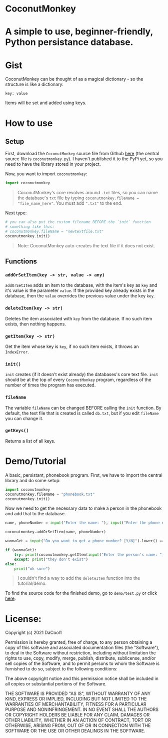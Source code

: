 # CoconutMonkey
# A simple to use, beginner-friendly, Python persistance database.

# Gist
CoconutMonkey can be thought of as a magical dictionary - so the structure is like a dictionary:
```
key: value
```
Items will be set and added using keys.

#  How to use
## Setup
First, download the `CoconutMonkey` source file from Github [here](https://github.com/kewlamogh/coconut-monkey-db) (the central source file is `coconutmonkey.py`). I haven't published it to the PyPi yet, so you need to have the library stored in your project.

Now, you want to import `coconutmonkey`:
```py
import coconutmonkey
```
> CoconutMonkey's core revolves around `.txt` files, so you can name the database's `txt` file by typing `coconutmonkey.fileName = "file_name_here"`. You must add `".txt"` to the end. 

Next type:
```py
# you can also put the custom filename BEFORE the `init` function
# something like this:
# coconutmonkey.fileName = "newtextfile.txt"
coconutmonkey.init()
```

> Note: CoconutMonkey auto-creates the text file if it does not exist.

## Functions
### `addOrSetItem(key -> str, value -> any)`

`addOrSetItem` adds an item to the database, with the item's key as `key` and it's value is the parameter `value`. If the provided key already exists in the database, then the `value` overrides the previous value under the key `key`. 

### `deleteItem(key -> str)`
Deletes the item associated with `key` from the database. If no such item exists, then nothing happens.

### `getItem(key -> str)`
Get the item whose key is `key`, if no such item exists, it throws an `IndexError`.

### `init()`
`init` creates (if it doesn't exist already) the databases's core text file. `init` should be at the top of every `CoconutMonkey` program, regardless of the number of times the program has executed.

### `fileName`
The variable `fileName` can be changed BEFORE calling the `init` function. By default, the text file that is created is called `db.txt`, but if you edit `fileName` you can change it.

### `getKeys()`
Returns a list of all keys.

# Demo/Tutorial
A basic, persistant, phonebook program. First, we have to import the central library and do some setup:
```py
import coconutmonkey
coconutmonkey.fileName = "phonebook.txt"
coconutmonkey.init()
```
Now we need to get the necessary data to make a person in the phonebook and add that to the database.
```py
name, phoneNumber = input("Enter the name: "), input("Enter the phone number: ")

coconutmonkey.addOrSetItem(name, phoneNumber)

wannaGet = input("Do you want to get a phone number? [Y/N]").lower() == "y" 

if (wannaGet):
    try: print(coconutmonkey.getItem(input("Enter the person's name: ")))
    except: print("they don't exist")
else:
    print("ok sure")
```
> I couldn't find a way to add the `deleteItem` function into the tutorial/demo.

To find the source code for the finished demo, go to `demo/test.py` or click [here](https://github.com/kewlamogh/coconut-monkey-db/blob/main/demo/test.py).

# License:

Copyright (c) 2021 DaCool1

Permission is hereby granted, free of charge, to any person obtaining a copy
of this software and associated documentation files (the "Software"), to deal
in the Software without restriction, including without limitation the rights
to use, copy, modify, merge, publish, distribute, sublicense, and/or sell
copies of the Software, and to permit persons to whom the Software is
furnished to do so, subject to the following conditions:

The above copyright notice and this permission notice shall be included in all
copies or substantial portions of the Software.

THE SOFTWARE IS PROVIDED "AS IS", WITHOUT WARRANTY OF ANY KIND, EXPRESS OR
IMPLIED, INCLUDING BUT NOT LIMITED TO THE WARRANTIES OF MERCHANTABILITY,
FITNESS FOR A PARTICULAR PURPOSE AND NONINFRINGEMENT. IN NO EVENT SHALL THE
AUTHORS OR COPYRIGHT HOLDERS BE LIABLE FOR ANY CLAIM, DAMAGES OR OTHER
LIABILITY, WHETHER IN AN ACTION OF CONTRACT, TORT OR OTHERWISE, ARISING FROM,
OUT OF OR IN CONNECTION WITH THE SOFTWARE OR THE USE OR OTHER DEALINGS IN THE
SOFTWARE.
